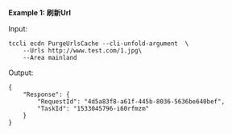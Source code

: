 **Example 1: 刷新Url**



Input: 

```
tccli ecdn PurgeUrlsCache --cli-unfold-argument  \
    --Urls http://www.test.com/1.jpg\
    --Area mainland
```

Output: 
```
{
    "Response": {
        "RequestId": "4d5a83f8-a61f-445b-8036-5636be640bef",
        "TaskId": "1533045796-i60rfmzm"
    }
}
```

